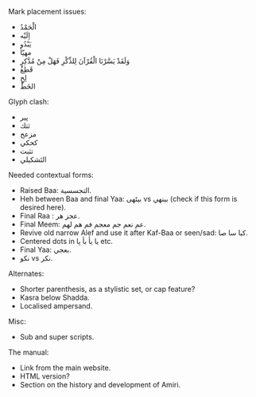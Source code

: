 Mark placement issues:
* الْحَمْدُ
* اِلَيْه
* يَبْدُو
* مهيّأ
* وَلَقَدْ يَسَّرْنَا الْقُرْآنَ لِلذِّكْرِ فَهَلْ مِنْ مُدَّكِرٍ
* قَطِعُ
* لِحِ
* الخَطّ

Glyph clash:
* پیر
* ثتك
* مزعج
* كحكي
* تثبت
* التَشكيلي

Needed contextual forms:
* Raised Baa: التجسسية.
* Heh between Baa and final Yaa: بیٹھی vs بينهي (check if this form is desired here).
* Final Raa : عجز هر.
* Final Meem: عم نعم جم معجم فم هم لهم.
* Revive old narrow Alef and use it after Kaf-Baa or seen/sad: كبا سا صا.
* Centered dots in يا يأ بأ پا etc.
* Final Yaa: بعجي.
* نكو vs نكر.

Alternates:
* Shorter parenthesis, as a stylistic set, or cap feature?
* Kasra below Shadda.
* Localised ampersand.

Misc:
* Sub and super scripts.

The manual:
* Link from the main website.
* HTML version?
* Section on the history and development of Amiri.
